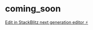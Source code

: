 # coming_soon

[Edit in StackBlitz next generation editor ⚡️](https://stackblitz.com/~/github.com/DanieloPal06/coming_soon)